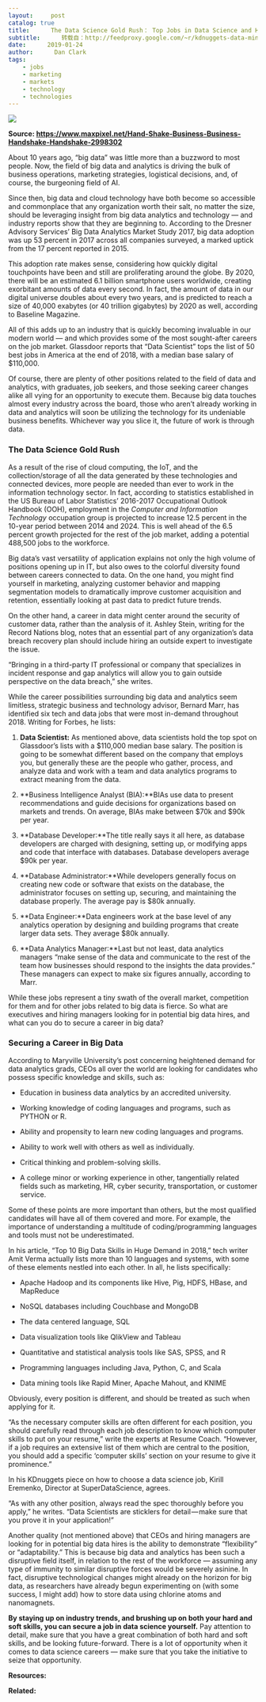 ```yaml
---
layout:     post
catalog: true
title:      The Data Science Gold Rush： Top Jobs in Data Science and How to Secure Them
subtitle:      转载自：http://feedproxy.google.com/~r/kdnuggets-data-mining-analytics/~3/ay8B4UlM0Fc/top-jobs-data-science.html
date:      2019-01-24
author:      Dan Clark
tags:
    - jobs
    - marketing
    - markets
    - technology
    - technologies
---
```


![](https://www.kdnuggets.com/wp-content/uploads/data-science-gold-rush.jpg)


**Source: https://www.maxpixel.net/Hand-Shake-Business-Business-Handshake-Handshake-2998302**

About 10 years ago, “big data” was little more than a buzzword to most people. Now, the field of big data and analytics is driving the bulk of business operations, marketing strategies, logistical decisions, and, of course, the burgeoning field of AI.

Since then, big data and cloud technology have both become so accessible and commonplace that any organization worth their salt, no matter the size, should be leveraging insight from big data analytics and technology — and industry reports show that they are beginning to. According to the Dresner Advisory Services’ Big Data Analytics Market Study 2017, big data adoption was up 53 percent in 2017 across all companies surveyed, a marked uptick from the 17 percent reported in 2015.

This adoption rate makes sense, considering how quickly digital touchpoints have been and still are proliferating around the globe. By 2020, there will be an estimated 6.1 billion smartphone users worldwide, creating exorbitant amounts of data every second. In fact, the amount of data in our digital universe doubles about every two years, and is predicted to reach a size of 40,000 exabytes (or 40 trillion gigabytes) by 2020 as well, according to Baseline Magazine.

All of this adds up to an industry that is quickly becoming invaluable in our modern world — and which provides some of the most sought-after careers on the job market. Glassdoor reports that “Data Scientist” tops the list of 50 best jobs in America at the end of 2018, with a median base salary of $110,000.

Of course, there are plenty of other positions related to the field of data and analytics, with graduates, job seekers, and those seeking career changes alike all vying for an opportunity to execute them. Because big data touches almost every industry across the board, those who aren’t already working in data and analytics will soon be utilizing the technology for its undeniable business benefits. Whichever way you slice it, the future of work is through data.

### The Data Science Gold Rush

As a result of the rise of cloud computing, the IoT, and the collection/storage of all the data generated by these technologies and connected devices, more people are needed than ever to work in the information technology sector. In fact, according to statistics established in the US Bureau of Labor Statistics’ 2016-2017 Occupational Outlook Handbook (OOH), employment in the *Computer and Information Technology* occupation group is projected to increase 12.5 percent in the 10-year period between 2014 and 2024. This is well ahead of the 6.5 percent growth projected for the rest of the job market, adding a potential 488,500 jobs to the workforce.

Big data’s vast versatility of application explains not only the high volume of positions opening up in IT, but also owes to the colorful diversity found between careers connected to data. On the one hand, you might find yourself in marketing, analyzing customer behavior and mapping segmentation models to dramatically improve customer acquisition and retention, essentially looking at past data to predict future trends.

On the other hand, a career in data might center around the security of customer data, rather than the analysis of it. Ashley Stein, writing for the Record Nations blog, notes that an essential part of any organization’s data breach recovery plan should include hiring an outside expert to investigate the issue.

“Bringing in a third-party IT professional or company that specializes in incident response and gap analytics will allow you to gain outside perspective on the data breach,” she writes.

While the career possibilities surrounding big data and analytics seem limitless, strategic business and technology advisor, Bernard Marr, has identified six tech and data jobs that were most in-demand throughout 2018. Writing for Forbes, he lists:

1. **Data Scientist:** As mentioned above, data scientists hold the top spot on Glassdoor’s lists with a $110,000 median base salary. The position is going to be somewhat different based on the company that employs you, but generally these are the people who gather, process, and analyze data and work with a team and data analytics programs to extract meaning from the data.

1. **Business Intelligence Analyst (BIA):**BIAs use data to present recommendations and guide decisions for organizations based on markets and trends. On average, BIAs make between $70k and $90k per year.

1. **Database Developer:**The title really says it all here, as database developers are charged with designing, setting up, or modifying apps and code that interface with databases. Database developers average $90k per year.

1. **Database Administrator:**While developers generally focus on creating new code or software that exists on the database, the administrator focuses on setting up, securing, and maintaining the database properly. The average pay is $80k annually.

1. **Data Engineer:**Data engineers work at the base level of any analytics operation by designing and building programs that create larger data sets. They average $80k annually.

1. **Data Analytics Manager:**Last but not least, data analytics managers “make sense of the data and communicate to the rest of the team how businesses should respond to the insights the data provides.” These managers can expect to make six figures annually, according to Marr.


While these jobs represent a tiny swath of the overall market, competition for them and for other jobs related to big data is fierce. So what are executives and hiring managers looking for in potential big data hires, and what can you do to secure a career in big data?

### Securing a Career in Big Data

According to Maryville University’s post concerning heightened demand for data analytics grads, CEOs all over the world are looking for candidates who possess specific knowledge and skills, such as:

- Education in business data analytics by an accredited university.

- Working knowledge of coding languages and programs, such as PYTHON or R.

- Ability and propensity to learn new coding languages and programs.

- Ability to work well with others as well as individually.

- Critical thinking and problem-solving skills.

- A college minor or working experience in other, tangentially related fields such as marketing, HR, cyber security, transportation, or customer service.


Some of these points are more important than others, but the most qualified candidates will have all of them covered and more. For example, the importance of understanding a multitude of coding/programming languages and tools must not be underestimated.

In his article, “Top 10 Big Data Skills in Huge Demand in 2018,” tech writer Amit Verma actually lists more than 10 languages and systems, with some of these elements nestled into each other. In all, he lists specifically:

- Apache Hadoop and its components like Hive, Pig, HDFS, HBase, and MapReduce

- NoSQL databases including Couchbase and MongoDB

- The data centered language, SQL

- Data visualization tools like QlikView and Tableau

- Quantitative and statistical analysis tools like SAS, SPSS, and R

- Programming languages including Java, Python, C, and Scala

- Data mining tools like Rapid Miner, Apache Mahout, and KNIME


Obviously, every position is different, and should be treated as such when applying for it.

“As the necessary computer skills are often different for each position, you should carefully read through each job description to know which computer skills to put on your resume,” write the experts at Resume Coach. “However, if a job requires an extensive list of them which are central to the position, you should add a specific ‘computer skills’ section on your resume to give it prominence.”

In his KDnuggets piece on how to choose a data science job, Kirill Eremenko, Director at SuperDataScience, agrees.

“As with any other position, always read the spec thoroughly before you apply,” he writes. “Data Scientists are sticklers for detail — make sure that you prove it in your application!”

Another quality (not mentioned above) that CEOs and hiring managers are looking for in potential big data hires is the ability to demonstrate “flexibility” or “adaptability.” This is because big data and analytics has been such a disruptive field itself, in relation to the rest of the workforce — assuming any type of immunity to similar disruptive forces would be severely asinine. In fact, disruptive technological changes might already on the horizon for big data, as researchers have already begun experimenting on (with some success, I might add) how to store data using chlorine atoms and nanomagnets.

**By staying up on industry trends, and brushing up on both your hard and soft skills, you can secure a job in data science yourself.** Pay attention to detail, make sure that you have a great combination of both hard and soft skills, and be looking future-forward. There is a lot of opportunity when it comes to data science careers — make sure that you take the initiative to seize that opportunity.

**Resources:**

**Related:**



 
